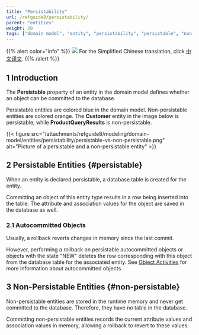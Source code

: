 ```yaml
---
title: "Persistability"
url: /refguide8/persistability/
parent: "entities"
weight: 20
tags: ["domain model", "entity", "persistability", "persistable", "non-persistable"]
---
```


{{% alert color="info" %}}
<img src="/attachments/china.png" class="d-inline-block" /> For the Simplified Chinese translation, click [中文译文](https://cdn.mendix.tencent-cloud.com/documentation/refguide8/persistability.pdf).
{{% /alert %}}

## 1 Introduction

The **Persistable** property of an entity in the domain model defines whether an object can be committed to the database.

Persistable entities are colored blue in the domain model. Non-persistable entities are colored orange. The **Customer** entity in the image below is persistable, while **ProductQueryResults** is non-persistable.

{{< figure src="/attachments/refguide8/modeling/domain-model/entities/persistability/persistable-vs-non-persistable.png" alt="Picture of a persistable and a non-persistable entity" >}}

## 2 Persistable Entities {#persistable}

When an entity is declared persistable, a database table is created for the entity.

Committing an object of this entity type results in a row being inserted into the table. The attribute and association values for the object are saved in the database as well.

### 2.1 Autocommitted Objects

Usually, a rollback reverts changes in memory since the last commit.

However, performing a rollback on persistable autocommitted objects or objects with the state "NEW" deletes the row corresponding with this object from the database table for the associated entity. See [Object Activities](/refguide8/object-activities/) for more information about autocommitted objects.

## 3 Non-Persistable Entities {#non-persistable}

Non-persistable entities are stored in the runtime memory and never get committed to the database. Therefore, they have no table in the database.

Committing non-persistable entities records the current attribute values and association values in memory, allowing a rollback to revert to these values.
